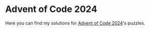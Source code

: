 # Advent of Code 2024
Here you can find my solutions for [Advent of Code 2024](https://adventofcode.com/2024)'s puzzles.
